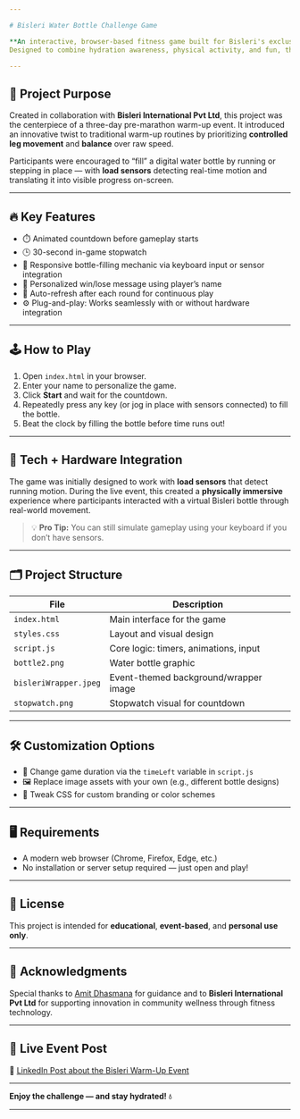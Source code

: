 ```yaml
---

# Bisleri Water Bottle Challenge Game

**An interactive, browser-based fitness game built for Bisleri's exclusive activation at the TCS World 10K Bengaluru 2024 Marathon.**
Designed to combine hydration awareness, physical activity, and fun, this game transforms warm-ups into a challenge of balance, rhythm, and agility!

---
```


## 🎯 Project Purpose

Created in collaboration with **Bisleri International Pvt Ltd**, this project was the centerpiece of a three-day pre-marathon warm-up event. It introduced an innovative twist to traditional warm-up routines by prioritizing **controlled leg movement** and **balance** over raw speed.

Participants were encouraged to “fill” a digital water bottle by running or stepping in place — with **load sensors** detecting real-time motion and translating it into visible progress on-screen.

---

## 🔥 Key Features

* ⏱️ Animated countdown before gameplay starts
* 🕒 30-second in-game stopwatch
* 🏃 Responsive bottle-filling mechanic via keyboard input or sensor integration
* 🙌 Personalized win/lose message using player’s name
* 🔁 Auto-refresh after each round for continuous play
* ⚙️ Plug-and-play: Works seamlessly with or without hardware integration

---

## 🕹️ How to Play

1. Open `index.html` in your browser.
2. Enter your name to personalize the game.
3. Click **Start** and wait for the countdown.
4. Repeatedly press any key (or jog in place with sensors connected) to fill the bottle.
5. Beat the clock by filling the bottle before time runs out!

---

## 🧩 Tech + Hardware Integration

The game was initially designed to work with **load sensors** that detect running motion. During the live event, this created a **physically immersive** experience where participants interacted with a virtual Bisleri bottle through real-world movement.

> 💡 **Pro Tip:** You can still simulate gameplay using your keyboard if you don’t have sensors.

---

## 🗂️ Project Structure

| File                  | Description                           |
| --------------------- | ------------------------------------- |
| `index.html`          | Main interface for the game           |
| `styles.css`          | Layout and visual design              |
| `script.js`           | Core logic: timers, animations, input |
| `bottle2.png`         | Water bottle graphic                  |
| `bisleriWrapper.jpeg` | Event-themed background/wrapper image |
| `stopwatch.png`       | Stopwatch visual for countdown        |

---

## 🛠️ Customization Options

* 🔧 Change game duration via the `timeLeft` variable in `script.js`
* 🖼️ Replace image assets with your own (e.g., different bottle designs)
* 🎨 Tweak CSS for custom branding or color schemes

---

## 🖥️ Requirements

* A modern web browser (Chrome, Firefox, Edge, etc.)
* No installation or server setup required — just open and play!

---

## 📜 License

This project is intended for **educational**, **event-based**, and **personal use only**.

---

## 🙌 Acknowledgments

Special thanks to [Amit Dhasmana](https://www.linkedin.com/in/amit-dhasmana) for guidance and to **Bisleri International Pvt Ltd** for supporting innovation in community wellness through fitness technology.

---

## 📢 Live Event Post

📌 [LinkedIn Post about the Bisleri Warm-Up Event](https://www.linkedin.com/posts/suman-parui-ab3613184_tcsworld10k-bengalurumarathon-bisleriwaterbottlechallenge-activity-7193551238687297537-XeWy?utm_source=share&utm_medium=member_desktop&rcm=ACoAACuEc2cB8sjUv8FfQtOjV24Wz5NopEwwRgc)

---

**Enjoy the challenge — and stay hydrated! 💧**

---


